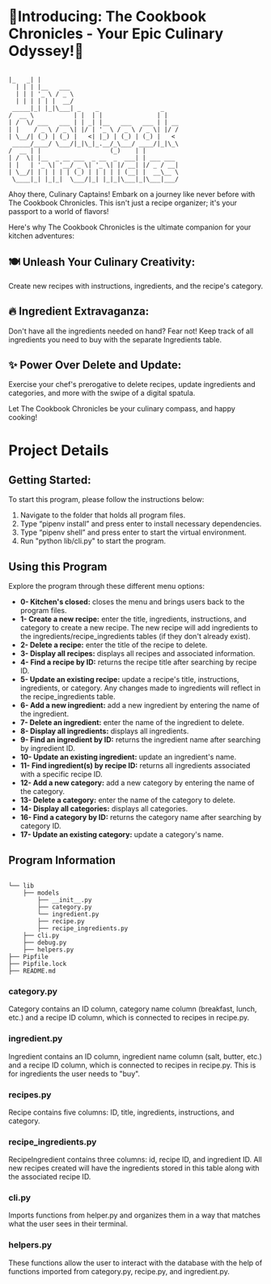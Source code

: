 <h1><b>🌟Introducing: The Cookbook Chronicles - Your Epic Culinary Odyssey!🌟</b></h1>

```console

|_   _| |
  | | | |__   ___
  | | | '_ \ / _ \
  | | | | | |  __/
 _____|_| |_|\___| _    _                 _
/  __ \           | |  | |               | |
| /  \/ ___   ___ | | _| |__   ___   ___ | | __
| |    / _ \ / _ \| |/ | '_ \ / _ \ / _ \| |/ /
| \__/| (_) | (_) |   <| |_) | (_) | (_) |   <
 _____/____/ \___/|_|\_|_.__/_\___/ ____/|_|\_\
/  __ | |                   (_)    | |
| /  \| |__  _ __ ___  _ __  _  ___| | ___ ___
| |   | '_ \| '__/ _ \| '_ \| |/ __| |/ _ / __|
| \__/| | | | | | (_) | | | | | (__| |  __\__ \
 \____|_| |_|_|  \___/|_| |_|_|\___|_|\___|___/

```

Ahoy there, Culinary Captains! Embark on a journey like never before with The Cookbook Chronicles. This isn't just a recipe organizer; it's your passport to a world of flavors!

Here's why The Cookbook Chronicles is the ultimate companion for your kitchen adventures:

<h2><b>🍽️ Unleash Your Culinary Creativity:</b></h2>

Create new recipes with instructions, ingredients, and the recipe's category.

<h2><b>🔥 Ingredient Extravaganza:</b></h2>

Don't have all the ingredients needed on hand? Fear not! Keep track of all ingredients you need to buy with the separate Ingredients table.

<h2><b>✨ Power Over Delete and Update:</b></h2>

Exercise your chef's prerogative to delete recipes, update ingredients and categories, and more with the swipe of a digital spatula.

Let The Cookbook Chronicles be your culinary compass, and happy cooking!

<h1>Project Details</h1>

<h2>Getting Started:</h2>

To start this program, please follow the instructions below:

1. Navigate to the folder that holds all program files.
2. Type “pipenv install” and press enter to install necessary dependencies.
3. Type “pipenv shell” and press enter to start the virtual environment.
4. Run "python lib/cli.py" to start the program.

<h2>Using this Program</h2>

Explore the program through these different menu options:

<ul>
    <li><b>0- Kitchen's closed:</b> closes the menu and brings users back to the program files.</li>
    <li><b>1- Create a new recipe:</b> enter the title, ingredients, instructions, and category to create a new recipe. The new recipe will add ingredients to the ingredients/recipe_ingredients tables (if they don't already exist).</li>
    <li><b>2- Delete a recipe:</b> enter the title of the recipe to delete.</li>
    <li><b>3- Display all recipes:</b> displays all recipes and associated information.</li>
    <li><b>4- Find a recipe by ID:</b> returns the recipe title after searching by recipe ID.</li>
    <li><b>5- Update an existing recipe:</b> update a recipe's title, instructions, ingredients, or category. Any changes made to ingredients will reflect in the recipe_ingredients table.
    <li><b>6- Add a new ingredient:</b> add a new ingredient by entering the name of the ingredient.</li>
    <li><b>7- Delete an ingredient:</b> enter the name of the ingredient to delete.</li>
    <li><b>8- Display all ingredients:</b> displays all ingredients.</li>
    <li><b>9- Find an ingredient by ID:</b> returns the ingredient name after searching by ingredient ID.</li>
    <li><b>10- Update an existing ingredient:</b> update an ingredient's name.</li>
    <li><b>11- Find ingredient(s) by recipe ID:</b> returns all ingredients associated with a specific recipe ID.
    <li><b>12- Add a new category:</b> add a new category by entering the name of the category.</li>
    <li><b>13- Delete a category:</b> enter the name of the category to delete.</li>
    <li><b>14- Display all categories:</b> displays all categories.</li>
    <li><b>16- Find a category by ID:</b> returns the category name after searching by category ID.</li>
    <li><b>17- Update an existing category:</b> update a category's name.</li>
</ul>

<h2>Program Information</h2>

```console

└── lib
    ├── models
        ├── __init__.py
        ├── category.py
        └── ingredient.py
        ├── recipe.py
        ├── recipe_ingredients.py
    ├── cli.py
    ├── debug.py
    ├── helpers.py
├── Pipfile
├── Pipfile.lock
├── README.md
```

<h3>category.py</h3>

Category contains an ID column, category name column (breakfast, lunch, etc.) and a recipe ID column, which is connected to recipes in recipe.py.

<h3>ingredient.py</h3>

Ingredient contains an ID column, ingredient name column (salt, butter, etc.) and a recipe ID column, which is connected to recipes in recipe.py. This is for ingredients the user needs to "buy".

<h3>recipes.py</h3>

Recipe contains five columns: ID, title, ingredients, instructions, and category.

<h3>recipe_ingredients.py</h3>

RecipeIngredient contains three columns: id, recipe ID, and ingredient ID. All new recipes created will have the ingredients stored in this table along with the associated recipe ID.

<h3>cli.py</h3>

Imports functions from helper.py and organizes them in a way that matches what the user sees in their terminal.

<h3>helpers.py</h3>

These functions allow the user to interact with the database with the help of functions imported from category.py, recipe.py, and ingredient.py.
